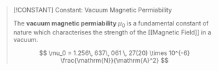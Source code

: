 >[!CONSTANT] Constant: Vacuum Magnetic Permiability
>
>The **vacuum magnetic permiability** $\mu_0$ is a fundamental constant of nature which characterises the strength of the [[Magnetic Field]] in a vacuum.
>
>$$
>\mu_0 = 1.256\, 637\, 061 \, 27(20) \times 10^{-6} \frac{\mathrm{N}}{\mathrm{A}^2}
>$$
>